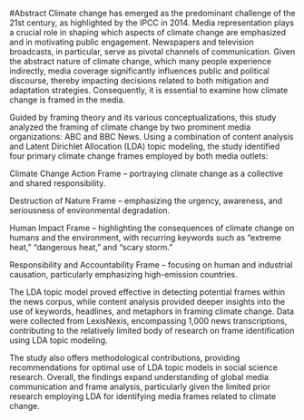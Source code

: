 #Abstract
Climate change has emerged as the predominant challenge of the 21st century, as highlighted by the IPCC in 2014. Media representation plays a crucial role in shaping which aspects of climate change are emphasized and in motivating public engagement. Newspapers and television broadcasts, in particular, serve as pivotal channels of communication. Given the abstract nature of climate change, which many people experience indirectly, media coverage significantly influences public and political discourse, thereby impacting decisions related to both mitigation and adaptation strategies. Consequently, it is essential to examine how climate change is framed in the media.

Guided by framing theory and its various conceptualizations, this study analyzed the framing of climate change by two prominent media organizations: ABC and BBC News. Using a combination of content analysis and Latent Dirichlet Allocation (LDA) topic modeling, the study identified four primary climate change frames employed by both media outlets:

Climate Change Action Frame – portraying climate change as a collective and shared responsibility.

Destruction of Nature Frame – emphasizing the urgency, awareness, and seriousness of environmental degradation.

Human Impact Frame – highlighting the consequences of climate change on humans and the environment, with recurring keywords such as “extreme heat,” “dangerous heat,” and “scary storm.”

Responsibility and Accountability Frame – focusing on human and industrial causation, particularly emphasizing high-emission countries.

The LDA topic model proved effective in detecting potential frames within the news corpus, while content analysis provided deeper insights into the use of keywords, headlines, and metaphors in framing climate change. Data were collected from LexisNexis, encompassing 1,000 news transcriptions, contributing to the relatively limited body of research on frame identification using LDA topic modeling.

The study also offers methodological contributions, providing recommendations for optimal use of LDA topic models in social science research. Overall, the findings expand understanding of global media communication and frame analysis, particularly given the limited prior research employing LDA for identifying media frames related to climate change.
